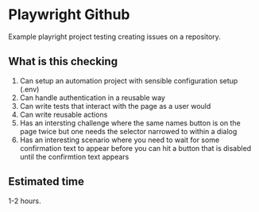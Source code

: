 # Playwright Github

Example playright project testing creating issues on a repository.

## What is this checking

1. Can setup an automation project with sensible configuration setup (.env)
2. Can handle authentication in a reusable way
3. Can write tests that interact with the page as a user would
4. Can write reusable actions
5. Has an intersting challenge where the same names button is on the page twice but one needs the selector narrowed to within a dialog
6. Has an interesting scenario where you need to wait for some confirmation text to appear before you can hit a button that is disabled until the confirmtion text appears

## Estimated time

1-2 hours.
